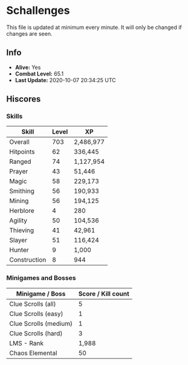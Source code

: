 # Schallenges

This file is updated at minimum every minute. It will only be changed if changes are seen.

## Info

 - **Alive:** Yes
 - **Combat Level:** 65.1
 - **Last Update:** 2020-10-07 20:34:25 UTC

## Hiscores

### Skills

| Skill | Level | XP |
|--|--|--|
| Overall | 703 | 2,486,977 |
| Hitpoints | 62 | 336,445 |
| Ranged | 74 | 1,127,954 |
| Prayer | 43 | 51,446 |
| Magic | 58 | 229,173 |
| Smithing | 56 | 190,933 |
| Mining | 56 | 194,125 |
| Herblore | 4 | 280 |
| Agility | 50 | 104,536 |
| Thieving | 41 | 42,961 |
| Slayer | 51 | 116,424 |
| Hunter | 9 | 1,000 |
| Construction | 8 | 944 |

### Minigames and Bosses

| Minigame / Boss | Score / Kill count |
|--|--|
| Clue Scrolls (all) | 5 |
| Clue Scrolls (easy) | 1 |
| Clue Scrolls (medium) | 1 |
| Clue Scrolls (hard) | 3 |
| LMS - Rank | 1,988 |
| Chaos Elemental | 50 |
